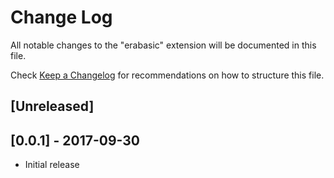 # Change Log
All notable changes to the "erabasic" extension will be documented in this file.

Check [Keep a Changelog](http://keepachangelog.com/) for recommendations on how to structure this file.

## [Unreleased]

## [0.0.1] - 2017-09-30
- Initial release

